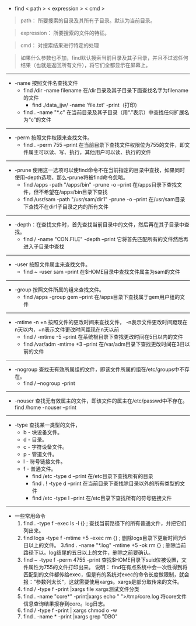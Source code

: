 + find < path > < expression > < cmd >
> path： 所要搜索的目录及其所有子目录。默认为当前目录。

> expression： 所要搜索的文件的特征。

> cmd： 对搜索结果进行特定的处理

> 如果什么参数也不加，find默认搜索当前目录及其子目录，并且不过滤任何结果（也就是返回所有文件），将它们全都显示在屏幕上。
-----------------------
+ -name 按照文件名查找文件
   + find /dir -name filename  在/dir目录及其子目录下面查找名字为filename的文件
      + find ./data_jjw/ -name 'file.txt' -print（打印）
   + find . -name "*.c" 在当前目录及其子目录（用“.”表示）中查找任何扩展名为“c”的文件
-----------------------
+ -perm 按照文件权限来查找文件。
   + find . -perm 755 –print 在当前目录下查找文件权限位为755的文件，即文件属主可以读、写、执行，其他用户可以读、执行的文件
-----------------------
+ -prune 使用这一选项可以使find命令不在当前指定的目录中查找，如果同时使用-depth选项，那么-prune将被find命令忽略。
   + find /apps -path "/apps/bin" -prune -o –print 在/apps目录下查找文件，但不希望在/apps/bin目录下查找
   + find /usr/sam -path "/usr/sam/dir1" -prune -o –print 在/usr/sam目录下查找不在dir1子目录之内的所有文件
-----------------------
+ -depth：在查找文件时，首先查找当前目录中的文件，然后再在其子目录中查找。
   + find / -name "CON.FILE" -depth –print 它将首先匹配所有的文件然后再进入子目录中查找
-----------------------
+ -user 按照文件属主来查找文件。
   + find ~ -user sam –print 在$HOME目录中查找文件属主为sam的文件
-----------------------
+ -group 按照文件所属的组来查找文件。
   + find /apps -group gem –print 在/apps目录下查找属于gem用户组的文件
-----------------------
+ -mtime -n +n 按照文件的更改时间来查找文件， -n表示文件更改时间距现在n天以内，+n表示文件更改时间距现在n天以前
   + find / -mtime -5 –print 在系统根目录下查找更改时间在5日以内的文件
   + find /var/adm -mtime +3 –print 在/var/adm目录下查找更改时间在3日以前的文件
-----------------------
+ -nogroup 查找无有效所属组的文件，即该文件所属的组在/etc/groups中不存在。
   + find / –nogroup -print
-----------------------
+ -nouser 查找无有效属主的文件，即该文件的属主在/etc/passwd中不存在。
   find /home -nouser –print
-----------------------
+ -type 查找某一类型的文件，
   + b - 块设备文件。
   + d - 目录。
   + c - 字符设备文件。
   + p - 管道文件。
   + l - 符号链接文件。
   + f - 普通文件。 
      + find /etc -type d –print 在/etc目录下查找所有的目录
      + find . ! -type d –print 在当前目录下查找除目录以外的所有类型的文件
      + find /etc -type l –print 在/etc目录下查找所有的符号链接文件
-----------------------
+ 一些常用命令
   1. find . -type f -exec ls -l {} \;
   查找当前路径下的所有普通文件，并把它们列出来。
   2. find logs -type f -mtime +5 -exec rm {} \;
   删除logs目录下更新时间为5日以上的文件。
   3.find . -name "*.log" -mtime +5 -ok rm {} \;
   删除当前路径下以。log结尾的五日以上的文件，删除之前要确认。
   4. find ~ -type f -perm 4755 -print
   查找$HOME目录下suid位被设置，文件属性为755的文件打印出来。
   说明： find在有点系统中会一次性得到将匹配到的文件都传给exec，但是有的系统对exec的命令长度做限制，就会报：”参数列太长“，这就需要使用xargs。xargs是部分取传来的文件。
   5. find / -type f -print |xargs file
   xargs测试文件分类
   6. find . -name "core*" -print|xargs echo " ">/tmp/core.log
   将core文件信息查询结果报存到core。log日志。
   7. find / -type f -print | xargs chmod o -w
   8. find . -name * -print |xargs grep "DBO"
